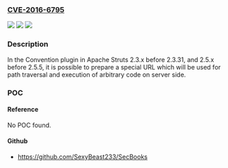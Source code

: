 ### [CVE-2016-6795](https://cve.mitre.org/cgi-bin/cvename.cgi?name=CVE-2016-6795)
![](https://img.shields.io/static/v1?label=Product&message=Apache%20Struts&color=blue)
![](https://img.shields.io/static/v1?label=Version&message=n%2Fa&color=blue)
![](https://img.shields.io/static/v1?label=Vulnerability&message=Possible%20path%20traversal%20in%20the%20Convention%20plugin&color=brighgreen)

### Description

In the Convention plugin in Apache Struts 2.3.x before 2.3.31, and 2.5.x before 2.5.5, it is possible to prepare a special URL which will be used for path traversal and execution of arbitrary code on server side.

### POC

#### Reference
No POC found.

#### Github
- https://github.com/SexyBeast233/SecBooks

